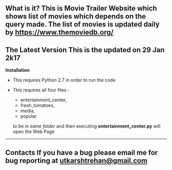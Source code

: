 **What is it?**
  This is Movie Trailer Website which shows list of movies which depends on
  the query made. The list of movies is updated daily by https://www.themoviedb.org/
-------------------------------------
**The Latest Version**
  This is the updated on 29 Jan 2k17
--------------------------------------  
**Installation**
  - This requires Python 2.7 in order to run the code
  - This requires all four files :
    - entertainment_center,
    - fresh_tomatoes,
    - media,
    - popular

    to be in *same folder* and then executing **entertainment_center.py** will open the Web Page
--------------------------------------  
**Contacts**
     If you have a bug  please email me for bug reporting
     at utkarshtrehan@gmail.com
--------------------------------------  
